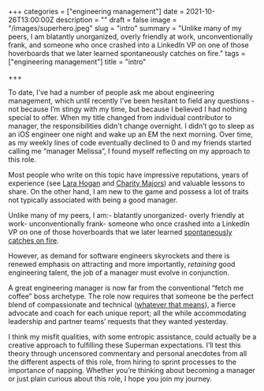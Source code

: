 +++
categories = ["engineering management"]
date = 2021-10-26T13:00:00Z
description = ""
draft = false
image = "/images/superhero.jpeg"
slug = "intro"
summary = "Unlike many of my peers, I am blatantly unorganized, overly friendly at work, unconventionally frank, and someone who once crashed into a LinkedIn VP on one of those hoverboards that we later learned spontaneously catches on fire."
tags = ["engineering management"]
title = "intro"

+++

To date, I’ve had a number of people ask me about engineering management, which until recently I’ve been hesitant to field any questions - not because I’m stingy with my time, but because I believed I had nothing special to offer. When my title changed from individual contributor to manager, the responsibilities didn't change overnight. I didn’t go to sleep as an iOS engineer one night and wake up an EM the next morning. Over time, as my weekly lines of code eventually declined to 0 and my friends started calling me “manager Melissa”, I found myself reflecting on my approach to this role.

Most people who write on this topic have impressive reputations, years of experience (see [Lara Hogan](https://larahogan.me/blog/) and [Charity Majors](https://charity.wtf/)) and valuable lessons to share. On the other hand, I am new to the game and possess a lot of traits not typically associated with being a good manager.

Unlike many of my peers, I am:- blatantly unorganized- overly friendly at work- unconventionally frank- someone who once crashed into a LinkedIn VP on one of those hoverboards that we later learned [spontaneously catches on fire](https://www.cnet.com/tech/computing/why-are-hoverboards-exploding-and-catching-fire/).

However, as demand for software engineers skyrockets and there is renewed emphasis on attracting and more importantly, _retaining_ good engineering talent, the job of a manager must evolve in conjunction.

A great engineering manager is now far from the conventional “fetch me coffee” boss archetype. The role now requires that someone be the perfect blend of compassionate and technical ([whatever that means](https://increment.com/teams/do-engineering-managers-need-to-be-technical/)), a fierce advocate and coach for each unique report; all the while accommodating leadership and partner teams’ requests that they wanted yesterday.

I think my misfit qualities, with some entropic assistance, could actually be a creative approach to fulfilling these Superman expectations. I’ll test this theory through uncensored commentary and personal anecdotes from all the different aspects of this role, from hiring to sprint processes to the importance of napping. Whether you’re thinking about becoming a manager or just plain curious about this role, I hope you join my journey.
